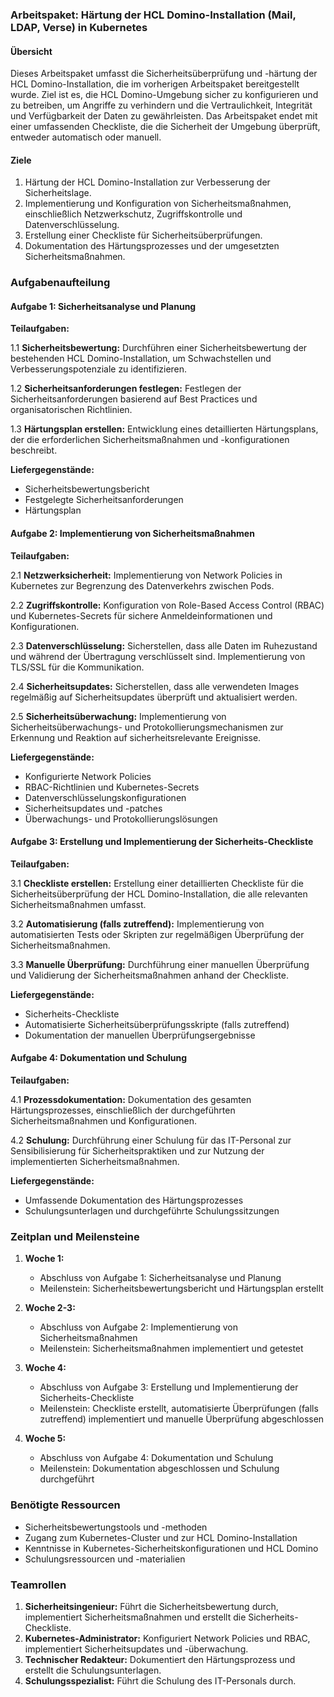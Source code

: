 ### Arbeitspaket: Härtung der HCL Domino-Installation (Mail, LDAP, Verse) in Kubernetes

#### Übersicht
Dieses Arbeitspaket umfasst die Sicherheitsüberprüfung und -härtung der HCL Domino-Installation, die im vorherigen Arbeitspaket bereitgestellt wurde. Ziel ist es, die HCL Domino-Umgebung sicher zu konfigurieren und zu betreiben, um Angriffe zu verhindern und die Vertraulichkeit, Integrität und Verfügbarkeit der Daten zu gewährleisten. Das Arbeitspaket endet mit einer umfassenden Checkliste, die die Sicherheit der Umgebung überprüft, entweder automatisch oder manuell.

#### Ziele
1. Härtung der HCL Domino-Installation zur Verbesserung der Sicherheitslage.
2. Implementierung und Konfiguration von Sicherheitsmaßnahmen, einschließlich Netzwerkschutz, Zugriffskontrolle und Datenverschlüsselung.
3. Erstellung einer Checkliste für Sicherheitsüberprüfungen.
4. Dokumentation des Härtungsprozesses und der umgesetzten Sicherheitsmaßnahmen.

### Aufgabenaufteilung

#### Aufgabe 1: Sicherheitsanalyse und Planung

**Teilaufgaben:**

1.1 **Sicherheitsbewertung:** Durchführen einer Sicherheitsbewertung der bestehenden HCL Domino-Installation, um Schwachstellen und Verbesserungspotenziale zu identifizieren.

1.2 **Sicherheitsanforderungen festlegen:** Festlegen der Sicherheitsanforderungen basierend auf Best Practices und organisatorischen Richtlinien.

1.3 **Härtungsplan erstellen:** Entwicklung eines detaillierten Härtungsplans, der die erforderlichen Sicherheitsmaßnahmen und -konfigurationen beschreibt.

**Liefergegenstände:**
- Sicherheitsbewertungsbericht
- Festgelegte Sicherheitsanforderungen
- Härtungsplan

#### Aufgabe 2: Implementierung von Sicherheitsmaßnahmen

**Teilaufgaben:**

2.1 **Netzwerksicherheit:** Implementierung von Network Policies in Kubernetes zur Begrenzung des Datenverkehrs zwischen Pods. 

2.2 **Zugriffskontrolle:** Konfiguration von Role-Based Access Control (RBAC) und Kubernetes-Secrets für sichere Anmeldeinformationen und Konfigurationen.

2.3 **Datenverschlüsselung:** Sicherstellen, dass alle Daten im Ruhezustand und während der Übertragung verschlüsselt sind. Implementierung von TLS/SSL für die Kommunikation.

2.4 **Sicherheitsupdates:** Sicherstellen, dass alle verwendeten Images regelmäßig auf Sicherheitsupdates überprüft und aktualisiert werden.

2.5 **Sicherheitsüberwachung:** Implementierung von Sicherheitsüberwachungs- und Protokollierungsmechanismen zur Erkennung und Reaktion auf sicherheitsrelevante Ereignisse.

**Liefergegenstände:**
- Konfigurierte Network Policies
- RBAC-Richtlinien und Kubernetes-Secrets
- Datenverschlüsselungskonfigurationen
- Sicherheitsupdates und -patches
- Überwachungs- und Protokollierungslösungen

#### Aufgabe 3: Erstellung und Implementierung der Sicherheits-Checkliste

**Teilaufgaben:**

3.1 **Checkliste erstellen:** Erstellung einer detaillierten Checkliste für die Sicherheitsüberprüfung der HCL Domino-Installation, die alle relevanten Sicherheitsmaßnahmen umfasst.

3.2 **Automatisierung (falls zutreffend):** Implementierung von automatisierten Tests oder Skripten zur regelmäßigen Überprüfung der Sicherheitsmaßnahmen.

3.3 **Manuelle Überprüfung:** Durchführung einer manuellen Überprüfung und Validierung der Sicherheitsmaßnahmen anhand der Checkliste.

**Liefergegenstände:**
- Sicherheits-Checkliste
- Automatisierte Sicherheitsüberprüfungsskripte (falls zutreffend)
- Dokumentation der manuellen Überprüfungsergebnisse

#### Aufgabe 4: Dokumentation und Schulung

**Teilaufgaben:**

4.1 **Prozessdokumentation:** Dokumentation des gesamten Härtungsprozesses, einschließlich der durchgeführten Sicherheitsmaßnahmen und Konfigurationen.

4.2 **Schulung:** Durchführung einer Schulung für das IT-Personal zur Sensibilisierung für Sicherheitspraktiken und zur Nutzung der implementierten Sicherheitsmaßnahmen.

**Liefergegenstände:**
- Umfassende Dokumentation des Härtungsprozesses
- Schulungsunterlagen und durchgeführte Schulungssitzungen

### Zeitplan und Meilensteine

1. **Woche 1:**
   - Abschluss von Aufgabe 1: Sicherheitsanalyse und Planung
   - Meilenstein: Sicherheitsbewertungsbericht und Härtungsplan erstellt

2. **Woche 2-3:**
   - Abschluss von Aufgabe 2: Implementierung von Sicherheitsmaßnahmen
   - Meilenstein: Sicherheitsmaßnahmen implementiert und getestet

3. **Woche 4:**
   - Abschluss von Aufgabe 3: Erstellung und Implementierung der Sicherheits-Checkliste
   - Meilenstein: Checkliste erstellt, automatisierte Überprüfungen (falls zutreffend) implementiert und manuelle Überprüfung abgeschlossen

4. **Woche 5:**
   - Abschluss von Aufgabe 4: Dokumentation und Schulung
   - Meilenstein: Dokumentation abgeschlossen und Schulung durchgeführt

### Benötigte Ressourcen

- Sicherheitsbewertungstools und -methoden
- Zugang zum Kubernetes-Cluster und zur HCL Domino-Installation
- Kenntnisse in Kubernetes-Sicherheitskonfigurationen und HCL Domino
- Schulungsressourcen und -materialien

### Teamrollen

1. **Sicherheitsingenieur:** Führt die Sicherheitsbewertung durch, implementiert Sicherheitsmaßnahmen und erstellt die Sicherheits-Checkliste.
2. **Kubernetes-Administrator:** Konfiguriert Network Policies und RBAC, implementiert Sicherheitsupdates und -überwachung.
3. **Technischer Redakteur:** Dokumentiert den Härtungsprozess und erstellt die Schulungsunterlagen.
4. **Schulungsspezialist:** Führt die Schulung des IT-Personals durch.